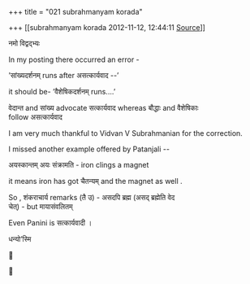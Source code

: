 +++
title = "021 subrahmanyam korada"

+++
[[subrahmanyam korada	2012-11-12, 12:44:11 [Source](https://groups.google.com/g/bvparishat/c/DGRVijLzoN0)]]



नमो विद्वद्भ्यः  
  

In my posting there occurred an error -  
  
’सांख्यदर्शनम् runs after असत्कार्यवाद --’  
  
it should be- ’वैशेषिकदर्शनम् runs....’  
  
वेदान्त and सांख्य advocate सत्कार्यवाद whereas बौद्धाः and वैशेषिकाः  
follow असत्कार्यवाद  
  
I am very much thankful to Vidvan V Subrahmanian for the correction.  
  
I missed another example offered by Patanjali --  
  
अयस्कान्तम् अयः संक्रामति - iron clings a magnet  
  
it means iron has got चैतन्यम् and the magnet as well .  
  
So , शंकराचार्य remarks (तै उ) - असदपि ब्रह्म (असद् ब्रह्मेति वेद  
चेत्) - but मायासंवलितम्  
  
Even Panini is सत्कार्यवादी ।  
  
धन्यो’स्मि  





